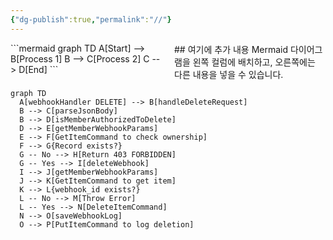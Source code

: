 ```yaml
---
{"dg-publish":true,"permalink":"//"}
---
```


<div style="display: flex; gap: 20px;">
  <div style="flex: 1;">
    ```mermaid
    graph TD
    A[Start] --> B[Process 1]
    B --> C[Process 2]
    C --> D[End]
    ```
  </div>
  <div style="flex: 1;">
    ## 여기에 추가 내용
    Mermaid 다이어그램을 왼쪽 컬럼에 배치하고, 오른쪽에는 다른 내용을 넣을 수 있습니다.
  </div>
</div>

```mermaid
graph TD
  A[webhookHandler DELETE] --> B[handleDeleteRequest]
  B --> C[parseJsonBody]
  B --> D[isMemberAuthorizedToDelete]
  D --> E[getMemberWebhookParams]
  E --> F[GetItemCommand to check ownership]
  F --> G{Record exists?}
  G -- No --> H[Return 403 FORBIDDEN]
  G -- Yes --> I[deleteWebhook]
  I --> J[getMemberWebhookParams]
  J --> K[GetItemCommand to get item]
  K --> L{webhook_id exists?}
  L -- No --> M[Throw Error]
  L -- Yes --> N[DeleteItemCommand]
  N --> O[saveWebhookLog]
  O --> P[PutItemCommand to log deletion]
```
